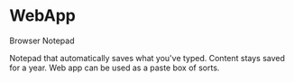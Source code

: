 WebApp
======

Browser Notepad

Notepad that automatically saves what you've typed. 
Content stays saved for a year. 
Web app can be used as a paste box of sorts.
